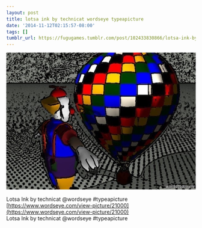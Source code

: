 ```yaml
---
layout: post
title: lotsa ink by technicat wordseye typeapicture
date: '2014-11-12T02:15:57-08:00'
tags: []
tumblr_url: https://fugugames.tumblr.com/post/102433830866/lotsa-ink-by-technicat-wordseye-typeapicture
---
```

 ![](/tumblr_files/tumblr_nex06lxdNY1tgne1po1_640.jpg)  

Lotsa Ink by technicat @wordseye #typeapicture  
[https://www.wordseye.com/view-picture/21000](https://www.wordseye.com/view-picture/21000)  
Lotsa Ink by technicat @wordseye #typeapicture

